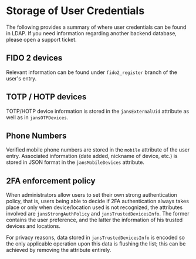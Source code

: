 # Storage of User Credentials

The following provides a summary of where user credentials can be found in LDAP. If you need information regarding another backend database, please open a support ticket.

## FIDO 2 devices
Relevant information can be found under `fido2_register` branch of the user's entry.

## TOTP / HOTP devices
TOTP/HOTP device information is stored in the `jansExternalUid` attribute as well as in `jansOTPDevices`.

## Phone Numbers
Verified mobile phone numbers are stored in the `mobile` attribute of the user entry. Associated information (date added, nickname of device, etc.) is stored in JSON format in the `jansMobileDevices` attribute.

## 2FA enforcement policy

When administrators allow users to set their own strong authentication policy, that is, users being able to decide if 2FA authentication always takes place or only when device/location used is not recognized, the attributes involved are `jansStrongAuthPolicy` and `jansTrustedDevicesInfo`. The former contains the user preference, and the latter the information of his trusted devices and locations. 

For privacy reasons, data stored in `jansTrustedDevicesInfo` is encoded so the only applicable operation upon this data is flushing the list; this can be achieved by removing the attribute entirely.
